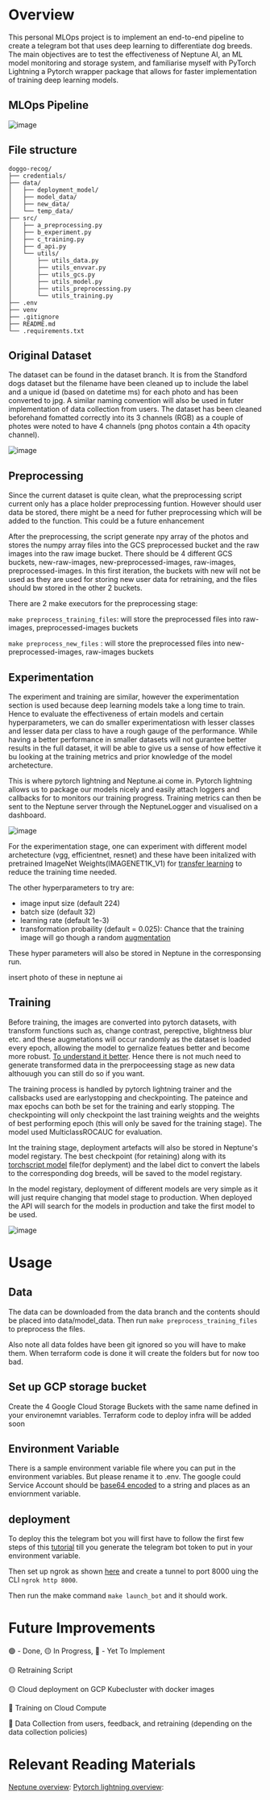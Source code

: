 # Overview
This personal MLOps project is to implement an end-to-end pipeline to create a telegram bot that uses deep learning to differentiate dog breeds.
The main objectives are to test the effectiveness of Neptune AI, an ML model monitoring and storage system, and familiarise myself with PyTorch Lightning a Pytorch wrapper package that allows for faster implementation of training deep learning models.

## MLOps Pipeline
![image](https://github.com/josiah-chua/doggo-recog/assets/81459293/8d391a96-ec36-4b51-b1c9-b8c160c4ade7)


## File structure
```
doggo-recog/
├── credentials/
├── data/
│   ├── deployment_model/
│   ├── model_data/
│   ├── new_data/
│   └── temp_data/
├── src/
│   ├── a_preprocessing.py
│   ├── b_experiment.py
│   ├── c_training.py
│   ├── d_api.py
│   └── utils/
│       ├── utils_data.py
│       ├── utils_envvar.py
│       ├── utils_gcs.py
│       ├── utils_model.py
│       ├── utils_preprocessing.py
│       └── utils_training.py
├── .env
├── venv
├── .gitignore
├── README.md
└── .requirements.txt
```

## Original Dataset
The dataset can be found in the dataset branch. It is from the Standford dogs dataset but the filename have been cleaned up to include the label and a unique id (based on datetime ms) for each photo and has been converted to jpg.
A similar naming convention will also be used in futer implementation of data collection from users.
The dataset has been cleaned beforehand fomatted correctly into its 3 channels (RGB) as a couple of photes were noted to have 4 channels (png photos contain a 4th opacity channel).

![image](https://github.com/josiah-chua/doggo-recog/assets/81459293/12ce3fed-7e08-4f2a-a8df-e8be1476350e)


## Preprocessing
Since the current dataset is quite clean, what the preprocessing script current only has a place holder preprocessing funtion. However should user data be stored, there might be a need for futher preprocessing which will be added to the function. This could be a future enhancement


After the preprocessing, the script generate npy array of the photos and stores the numpy array files into the GCS preprocessed bucket and the raw images into the raw image bucket. There should be 4 different GCS buckets, new-raw-images, new-preprocessed-images, raw-images, preprocessed-images. In this first iteration, the buckets with new will not be used as they are used for storing new user data for retraining, and the files should bw stored in the other 2 buckets. 


There are 2 make executors for the preprocessing stage:


```make preprocess_training_files```: will store the preprocessed files into  raw-images, preprocessed-images buckets


```make preprocess_new_files``` : will store the preprocessed files into new-preprocessed-images, raw-images buckets

## Experimentation
The experiment and training are similar, however the experimentation section is used because deep learning models take a long time to train. Hence to evaluate the effectiveness of ertain models and certain hyperparameters, we can do smaller experimentatiosn with lesser classes and lesser data per class to have a rough gauge of the performance. While having a better performance in smaller datasets will not gurantee better results in the full dataset, it will be able to give us a sense of how effective it bu looking at the training metrics and prior knowledge of the model archetecture.

This is where pytorch lightning and Neptune.ai come in. Pytorch lightning allows us to package our models nicely and easily attach loggers and callbacks for to monitors our training progress. Training metrics can then be sent to the Neptune server through the NeptuneLogger and visualised on a dashboard.


![image](https://github.com/josiah-chua/doggo-recog/assets/81459293/d0004fca-7564-4f14-ae90-8641a3a6865b)


For the experimentation stage, one can experiment with different model archetecture (vgg, efficientnet, resnet) and these have been initalized with pretrained ImageNet Weights(IMAGENET1K_V1) for [transfer learning](https://machinelearningmastery.com/transfer-learning-for-deep-learning/) to reduce the training time needed.

The other hyperparameters to try are:
- image input size (default 224)
- batch size (default 32)
- learning rate (default 1e-3)
- transformation probaility (default = 0.025): Chance that the training image will go though a random [augmentation](https://pytorch.org/vision/stable/transforms.html)

These hyper parameters will also be stored in Neptune in the corresponsing run.

insert photo of these in neptune ai

## Training
Before training, the images are converted into pytorch datasets, with transform functions such as, change contrast, perepctive, blightness blur etc. and these augmetations will occur randomly as the dataset is loaded every epoch, allowing the model to gernalize featues better and become more robust. [To understand it better](https://discuss.pytorch.org/t/data-augmentation-in-pytorch/7925?u=nikronic). Hence there is not much need to generate transformed data in the prerpoceessing stage as new data althouugh you can still do so if you want.

The training process is handled by pytorch lightning trainer and the callsbacks used are earlystopping and checkpointing. The pateince and max epochs can both be set for the training and early stopping. The checkpointing will only checkpoint the last training weights and the weights of best performing epoch (this will only be saved for the training stage). The model used MulticlassROCAUC for evaluation.

Int the training stage, deployment artefacts will also be stored in Neptune's model registary. The best checkpoint (for retaining) along with its [torchscript model](https://towardsdatascience.com/pytorch-jit-and-torchscript-c2a77bac0fff) file(for deplyment) and the label dict to convert the labels to the corresponding dog breeds, will be saved to the model registary.

In the model registary, deployment of different models are very simple as it will just require changing that model stage to production. When deployed the API will search for the models in production and take the first model to be used.

![image](https://github.com/josiah-chua/doggo-recog/assets/81459293/f8173fad-28c2-404d-9281-44216994982f)

# Usage

## Data
The data can be downloaded from the data branch and the contents should be placed into data/model_data. Then run ```make preprocess_training_files``` to preprocess the files.

Also note all data foldes have been git ignored so you will have to make them. When terraform code is done it will create the folders but for now too bad.

## Set up GCP storage bucket

Create the 4 Google Cloud Storage Buckets with the same name defined in your environemnt variables. Terraform code to deploy infra will be added soon

## Environment Variable
There is a sample environment variable file where you can put in the environment variables. But please rename it to .env. 
The google could Service Account should be [base64 encoded](https://www.base64encode.org/) to a string and places as an enviornment variable.

## deployment

To deploy this the telegram bot you will first have to follow the first few steps of this [tutorial](https://www.pragnakalp.com/create-telegram-bot-using-python-tutorial-with-examples/) till you generate the telegram bot token to put in your environment variable.

Then set up ngrok as shown [here](https://www.sitepoint.com/use-ngrok-test-local-site/) and create a tunnel to port 8000 uing the CLI ```ngrok http 8000```.

Then run the make command ```make launch_bot``` and it should work.

# Future Improvements
:green_circle: - Done, :yellow_circle: In Progress, :red_circle: - Yet To Implement

:yellow_circle: Retraining Script

:yellow_circle: Cloud deployment on GCP Kubecluster with docker images

:red_circle: Training on Cloud Compute

:red_circle: Data Collection from users, feedback, and retraining (depending on the data collection policies)

# Relevant Reading Materials
[Neptune overview](https://neptune.ai/):
[Pytorch lightning overview](https://lightning.ai/docs/pytorch/stable/notebooks/lightning_examples/mnist-hello-world.html):

